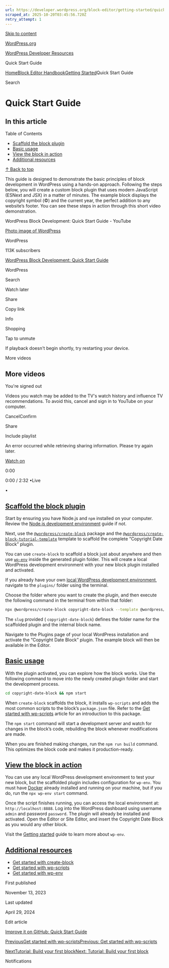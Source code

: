 ```yaml
---
url: https://developer.wordpress.org/block-editor/getting-started/quick-start-guide
scraped_at: 2025-10-20T03:45:56.720Z
retry_attempt: 1
---
```


[Skip to content](https://developer.wordpress.org/block-editor/getting-started/quick-start-guide/#wp--skip-link--target)

[WordPress.org](https://wordpress.org/)

[WordPress Developer Resources](https://developer.wordpress.org/)

Quick Start Guide


[Home](https://developer.wordpress.org/)[Block Editor Handbook](https://developer.wordpress.org/block-editor/)[Getting Started](https://developer.wordpress.org/block-editor/getting-started/)Quick Start Guide

Search

# Quick Start Guide

## In this article

Table of Contents

- [Scaffold the block plugin](https://developer.wordpress.org/block-editor/getting-started/quick-start-guide/#scaffold-the-block-plugin)
- [Basic usage](https://developer.wordpress.org/block-editor/getting-started/quick-start-guide/#basic-usage)
- [View the block in action](https://developer.wordpress.org/block-editor/getting-started/quick-start-guide/#view-the-block-in-action)
- [Additional resources](https://developer.wordpress.org/block-editor/getting-started/quick-start-guide/#additional-resources)

[↑ Back to top](https://developer.wordpress.org/block-editor/getting-started/quick-start-guide/#wp--skip-link--target)

This guide is designed to demonstrate the basic principles of block development in WordPress using a hands-on approach. Following the steps below, you will create a custom block plugin that uses modern JavaScript (ESNext and JSX) in a matter of minutes. The example block displays the copyright symbol (©) and the current year, the perfect addition to any website’s footer. You can see these steps in action through this short video demonstration.

WordPress Block Development: Quick Start Guide - YouTube

[Photo image of WordPress](https://www.youtube.com/channel/UCpJf6LGZ0a4n9Lj4aVt9spg?embeds_referring_euri=https%3A%2F%2Fdeveloper.wordpress.org%2F)

WordPress

113K subscribers

[WordPress Block Development: Quick Start Guide](https://www.youtube.com/watch?v=nrut8SfXA44)

WordPress

Search

Watch later

Share

Copy link

Info

Shopping

Tap to unmute

If playback doesn't begin shortly, try restarting your device.

More videos

## More videos

You're signed out

Videos you watch may be added to the TV's watch history and influence TV recommendations. To avoid this, cancel and sign in to YouTube on your computer.

CancelConfirm

Share

Include playlist

An error occurred while retrieving sharing information. Please try again later.

[Watch on](https://www.youtube.com/watch?v=nrut8SfXA44&embeds_referring_euri=https%3A%2F%2Fdeveloper.wordpress.org%2F)

0:00

0:00 / 2:32
•Live

•

## [Scaffold the block plugin](https://developer.wordpress.org/block-editor/getting-started/quick-start-guide/\#scaffold-the-block-plugin)

Start by ensuring you have Node.js and `npm` installed on your computer. Review the [Node.js development environment](https://developer.wordpress.org/block-editor/getting-started/devenv/nodejs-development-environment/) guide if not.

Next, use the [`@wordpress/create-block`](https://developer.wordpress.org/block-editor/reference-guides/packages/packages-create-block/) package and the [`@wordpress/create-block-tutorial-template`](https://developer.wordpress.org/block-editor/reference-guides/packages/packages-create-block-tutorial-template/) template to scaffold the complete “Copyright Date Block” plugin.

You can use `create-block` to scaffold a block just about anywhere and then use [`wp-env`](https://developer.wordpress.org/block-editor/getting-started/devenv/get-started-with-wp-env/) inside the generated plugin folder. This will create a local WordPress development environment with your new block plugin installed and activated.

If you already have your own [local WordPress development environment](https://developer.wordpress.org/block-editor/getting-started/devenv/#local-wordpress-environment), navigate to the `plugins/` folder using the terminal.

Choose the folder where you want to create the plugin, and then execute the following command in the terminal from within that folder:

```sh
npx @wordpress/create-block copyright-date-block --template @wordpress/create-block-tutorial-template

```

The `slug` provided ( `copyright-date-block`) defines the folder name for the scaffolded plugin and the internal block name.

Navigate to the Plugins page of your local WordPress installation and activate the “Copyright Date Block” plugin. The example block will then be available in the Editor.

## [Basic usage](https://developer.wordpress.org/block-editor/getting-started/quick-start-guide/\#basic-usage)

With the plugin activated, you can explore how the block works. Use the following command to move into the newly created plugin folder and start the development process.

```sh
cd copyright-date-block && npm start

```

When `create-block` scaffolds the block, it installs `wp-scripts` and adds the most common scripts to the block’s `package.json` file. Refer to the [Get started with wp-scripts](https://developer.wordpress.org/block-editor/getting-started/devenv/get-started-with-wp-scripts/) article for an introduction to this package.

The `npm start` command will start a development server and watch for changes in the block’s code, rebuilding the block whenever modifications are made.

When you are finished making changes, run the `npm run build` command. This optimizes the block code and makes it production-ready.

## [View the block in action](https://developer.wordpress.org/block-editor/getting-started/quick-start-guide/\#view-the-block-in-action)

You can use any local WordPress development environment to test your new block, but the scaffolded plugin includes configuration for `wp-env`. You must have [Docker](https://www.docker.com/products/docker-desktop) already installed and running on your machine, but if you do, run the `npx wp-env start` command.

Once the script finishes running, you can access the local environment at: `http://localhost:8888`. Log into the WordPress dashboard using username `admin` and password `password`. The plugin will already be installed and activated. Open the Editor or Site Editor, and insert the Copyright Date Block as you would any other block.

Visit the [Getting started](https://developer.wordpress.org/block-editor/getting-started/devenv/get-started-with-wp-env/) guide to learn more about `wp-env`.

## [Additional resources](https://developer.wordpress.org/block-editor/getting-started/quick-start-guide/\#additional-resources)

- [Get started with create-block](https://developer.wordpress.org/block-editor/getting-started/devenv/get-started-with-create-block/)
- [Get started with wp-scripts](https://developer.wordpress.org/block-editor/getting-started/devenv/get-started-with-wp-scripts/)
- [Get started with wp-env](https://developer.wordpress.org/block-editor/getting-started/devenv/get-started-with-wp-env/)

First published

November 13, 2023

Last updated

April 29, 2024

Edit article

[Improve it on GitHub: Quick Start Guide](https://github.com/WordPress/gutenberg/edit/trunk/docs/getting-started/quick-start-guide.md)

[PreviousGet started with wp-scriptsPrevious: Get started with wp-scripts](https://developer.wordpress.org/block-editor/getting-started/devenv/get-started-with-wp-scripts/)

[NextTutorial: Build your first blockNext: Tutorial: Build your first block](https://developer.wordpress.org/block-editor/getting-started/tutorial/)

Notifications